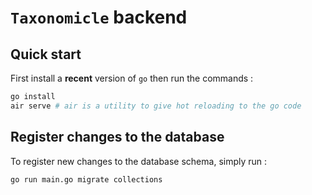 # `Taxonomicle` backend

## Quick start

First install a **recent** version of `go` then run the commands :

```bash
go install
air serve # air is a utility to give hot reloading to the go code
```

## Register changes to the database

To register new changes to the database schema, simply run :

```bash
go run main.go migrate collections
```